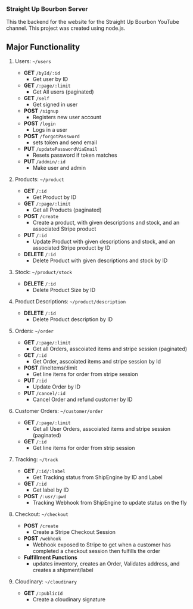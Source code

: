 ### Straight Up Bourbon Server

This the backend for the website for the Straight Up Bourbon YouTube channel. This project was created using node.js.

## Major Functionality

1. Users: `~/users`

   - **GET** `/byId/:id`
     - Get user by ID
   - **GET** `/:page/:limit`
     - Get All users (paginated)
   - **GET** `/self`
     - Get signed in user
   - **POST** `/signup`
     - Registers new user account
   - **POST** `/login`
     - Logs in a user
   - **POST** `/forgotPassword`
     - sets token and send email
   - **PUT** `/updatePasswordViaEmail`
     - Resets password if token matches
   - **PUT** `/addmin/:id`
     - Make user and admin

2. Products: `~/product`

   - **GET** `/:id`
     - Get Product by ID
   - **GET** `/:page/:limit`
     - Get all Products (paginated)
   - **POST** `/create`
     - Create a product, with given descriptions and stock, and an associated Stripe product
   - **PUT** `/:id`
     - Update Product with given descriptions and stock, and an associated Stripe product by ID
   - **DELETE** `/:id`
     - Delete Product with given descriptions and stock by ID

3. Stock: `~/product/stock`

   - **DELETE** `/:id`
     - Delete Product Size by ID

4. Product Descriptions: `~/product/description`

   - **DELETE** `/:id`
     - Delete Product description by ID

5. Orders: `~/order`

   - **GET** `/:page/:limit`
     - Get all Orders, asscoiated items and stripe session (paginated)
   - **GET** `/:id`
     - Get Order, asscoiated items and stripe session by Id
   - **POST** /lineItems/:limit
     - Get line items for order from stripe session
   - **PUT** `/:id`
     - Update Order by ID
   - **PUT** `/cancel/:id`
     - Cancel Order and refund customer by ID

6. Customer Orders: `~/customer/order`

   - **GET** `/:page/:limit`
     - Get all User Orders, asscoiated items and stripe session (paginated)
   - **GET** `/:id`
     - Get line items for order from strip session

7. Tracking: `~/track`

   - **GET** `/:id/:label`
     - Get Tracking status from ShipEngine by ID and Label
   - **GET** `/:id`
     - Get label by ID
   - **POST** `/:usr/:pwd`
     - Tracking Webhook from ShipEngine to update status on the fly

8. Checkout: `~/checkout`

   - **POST** `/create`
     - Create a Stripe Checkout Session
   - **POST** `/webhook`
     - Webhook exposed to Stripe to get when a customer has completed a checkout session then fulfills the order
   - **Fulfillment Functions**
     - updates inventory, creates an Order, Validates address, and creates a shipment/label

9. Cloudinary: `~/cloudinary`
   - **GET** `/:publicId`
     - Create a cloudinary signature
